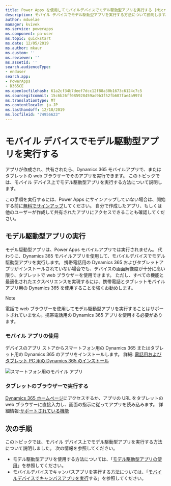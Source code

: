 ```yaml
---
title: Power Apps を使用してモバイルデバイスでモデル駆動型アプリを実行する |Microsoft Docs
description: モバイル デバイスでモデル駆動型アプリを実行する方法について説明します。
author: mduelae
manager: kvivek
ms.service: powerapps
ms.component: pa-user
ms.topic: quickstart
ms.date: 12/05/2019
ms.author: mkaur
ms.custom: ''
ms.reviewer: ''
ms.assetid: ''
search.audienceType:
- enduser
search.app:
- PowerApps
- D365CE
ms.openlocfilehash: 61a2cf34b7deef7dcc12f88a30b1673c6124c7c5
ms.sourcegitcommit: 15c6b26ff085928459ad9b3f52fb607fae4a997d
ms.translationtype: MT
ms.contentlocale: ja-JP
ms.lasthandoff: 12/10/2019
ms.locfileid: "74956623"
---
```

# <a name="run-a-model-driven-app-on-a-mobile-device"></a>モバイル デバイスでモデル駆動型アプリを実行する

アプリが作成され、共有されたら、Dynamics 365 モバイルアプリで、またはタブレットの web ブラウザーでそのアプリを実行できます。 このトピックでは、モバイル デバイス上でモデル駆動型アプリを実行する方法について説明します。 

この手順を実行するには、Power Apps にサインアップしていない場合は、開始する前に[無料でサインアップ](https://make.powerapps.com/signup?redirect=marketing&email=)してください。 自分で作成したアプリ、もしくは他のユーザーが作成して共有されたアプリにアクセスできることも確認してください。

## <a name="run-the-model-driven-app"></a>モデル駆動型アプリの実行

モデル駆動型アプリは、Power Apps モバイルアプリでは実行されません。 代わりに、Dynamics 365 モバイルアプリを使用して、モバイルデバイスでモデル駆動型アプリを実行します。 携帯電話用の Dynamics 365 およびタブレットアプリがインストールされていない場合でも、デバイスの画面解像度が十分に高い限り、タブレットで web ブラウザーを使用できます。 ただし、すべての機能と最適化されたエクスペリエンスを実現するには、携帯電話とタブレットモバイルアプリ用の Dynamics 365 を使用することを強くお勧めします。 

> [!NOTE]
> 電話で web ブラウザーを使用してモデル駆動型アプリを実行することはサポートされていません。携帯電話用の Dynamics 365 アプリを使用する必要があります。 

### <a name="use-the-mobile-app"></a>モバイル アプリの使用
デバイスのアプリ ストアからスマートフォン用の Dynamics 365 またはタブレット用の Dynamics 365 のアプリをインストールします。 詳細: [電話用およびタブレット PC 用の Dynamics 365 のインストール](https://docs.microsoft.com/dynamics365/customer-engagement/mobile-app/install-dynamics-365-for-phones-and-tablets)

 ![スマートフォン用のモバイル アプリ](media/run-app-client-model-driven/mobile-app-for-phone.png)

### <a name="run-in-your-tablets-browser"></a>タブレットのブラウザーで実行する
[Dynamics 365 ホームページ](https://home.dynamics.com)にアクセスするか、アプリの URL をタブレットの web ブラウザーに直接入力し、画面の指示に従ってアプリを読み込みます。 詳細情報:[サポートされている機能](https://docs.microsoft.com/dynamics365/mobile-app/support-phones-tablets#supported-tablets-to-run-model-driven-apps-in-your-web-browser)


## <a name="next-steps"></a>次の手順
このトピックでは、モバイル デバイス上でモデル駆動型アプリを実行する方法について説明しました。 次の情報を参照してください。
- モデル駆動型アプリを使用する方法については、「[モデル駆動型アプリの使用](use-model-driven-apps.md)」を参照してください。
- モバイルデバイスでキャンバスアプリを実行する方法については、「[モバイルデバイスでキャンバスアプリを実行](run-app-client.md)する」を参照してください。
